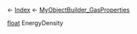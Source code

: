 ← [Index](Api-Index) ← [MyObjectBuilder_GasProperties](VRage.Game.ObjectBuilders.Definitions.MyObjectBuilder_GasProperties)

[float](System.Single) EnergyDensity

